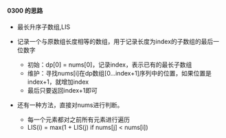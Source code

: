 #### 0300 的思路

- 最长升序子数组,LIS
- 记录一个与原数组长度相等的数组，用于记录长度为index的子数组的最后一位数字
  - 初始：dp\[0] = nums\[0]，记录index，表示已有的最长子数组
  - 维护：寻找nums\[i]在dp数组\[0...index+1]序列中的位置，如果位置是index+1，就增加index
  - 最后只要返回index+1即可

- 还有一种方法，直接对nums进行判断。
  - 每一个元素都对之前所有元素进行遍历
  - LIS(i) = max(1 + LIS(j) if nums\[j] < nums\[i])